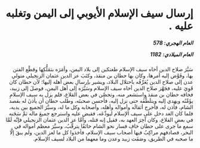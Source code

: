 <h1 dir="rtl">إرسال سيف الإسلام الأيوبي إلى اليمن وتغلبه عليه .</h1>

<h5 dir="rtl">العام الهجري:  578

العام الميلادي: 1182

</h5>

<p dir="rtl">سَيَّرَ صلاح الدين أخاه سيف الإسلام طغتكين إلى بلاد اليمن، وأمَرَه بتمَلُّكِها وقطْع الفتن بها، وفَوَّض إليه أمرها، وكان بها حطان بن منقذ، وكتَبَ عز الدين عثمان الزنجيلي متولي عدن إلى صلاح الدين يُعَرِّفُه باحتلال البلاد، ويشير بإرسالِ بعض أهله إليها؛ لأن حطان كان قَوِيَ عليه، فجَهَّز صلاح الدين أخاه سيف الإسلام وسَيَّرَه إلى أهل اليمن، فوصلَ إلى زبيد، فخافه حطان بن منقذ واستشعر منه، وتحصَّن في بعض القلاع، فلم يزل به سيف الإسلامِ يؤَمِّنُه ويهدي إليه ويتلَطَّفُه حتى نزل إليه، فأحسن صحبتَه، وطلب حطان أن يأذنَ له بقصد الشام، فأذن له، فأخرج أثقالَه وأمواله وأهله، وأصحابه وكل ما له، وسيَّرَ الجميع بين يديه، فلما كان الغد دخل على سيف الإسلام ليودِّعَه، فقبض عليه واسترجع جميعَ ماله ثمَّ سَجَنه في بعضِ القلاع، وكان آخِرَ العهد به، فقيل إنه قتله، وأمَّا عز الدين عثمان الزنجيلي فإنَّه لَمَّا سمع ما جرى على حطان خاف فسار نحو الشام خائفًا يترقَّبُ، وسيَّرَ معظم أمواله في البحر، فصادفهم مراكِبُ فيها أصحاب سيف الإسلام، فأخذوا كل ما لعز الدين، ولم يبقَ إلَّا ما صحبه في الطريق، وصَفَت زبيد وعدن وما معهما من البلاد لسيف الإسلام.</p></br>
